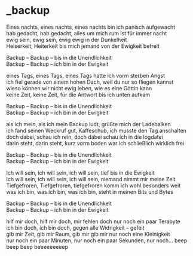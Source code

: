 # _backup

Eines nachts, eines nachts, eines nachts bin ich panisch aufgewacht  
hab gedacht, hab gedacht, alles um mich rum ist für immer nacht  
ewig sein, ewig sein, ewig ewig in der Dunkelheit  
Heiserkeit, Heiterkeit bis mich jemand von der Ewigkeit befreit

Backup – Backup – bis in die Unendlichkeit  
Backup – Backup – ich bin in der Ewigkeit 

eines Tags, eines Tags, eines Tags hatte ich vorm sterben Angst  
ich fiel gerade von einem hohen Dach, weil du nur so fliegen kannst  
wieso können wir nicht ewig leben, wie es eine Göttin kann  
keine Zeit, keine Zeit, für die Antwort bis ich unten aufkam

Backup – Backup – bis in die Unendlichkeit  
Backup – Backup – ich bin in der Ewigkeit 

als ich mein, als ich mein Backup ludt, grüßte mich der Ladebalken  
ich fand seinen Weckruf gut, Kaffeschub, ich musste den Tag anschalten  
doch dabei, schau ich rein, doch dabei schau ich in die logdatei  
darin steht, darin steht, kurz vorm boden war ich schließlich wirklich frei

Backup – Backup – bis in die Unendlichkeit  
Backup – Backup – ich bin in der Ewigkeit 

Ich will sein, ich will sein, ich will sein, tief bis in die Ewigkeit  
Ich will sein, ich will sein, ich will sein, niemand nimmt mir meine Zeit  
Tiefgefroren, Tiefgefroren, tiefgefroren komm ich wohl besonders weit  
was ich bin, was ich bin, was ich bin, steht in meinen Bits und Bytes

Backup – Backup – bis in die Unendlichkeit  
Backup – Backup – ich bin in der Ewigkeit 

hilf mir doch, hilf mir doch, mir fehlen doch nur noch ein paar Terabyte  
ich bin doch, ich bin doch, gegen alle Widrigkeit – gefeit  
gib mir Zeit, gib mir Raum, gib mir gib mir nur noch eine Kleinigkeit  
nur noch ein paar Minuten, nur noch ein paar Sekunden, nur noch... beep beep beep beeeeeeeeep  

